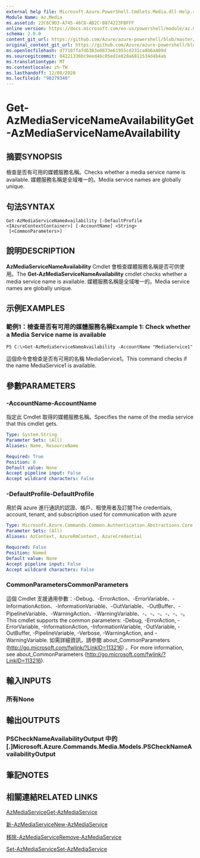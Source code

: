 ```yaml
---
external help file: Microsoft.Azure.PowerShell.Cmdlets.Media.dll-Help.xml
Module Name: Az.Media
ms.assetid: 23C6C9D3-A745-46C8-AB2C-B874223FBFFF
online version: https://docs.microsoft.com/en-us/powershell/module/az.media/get-azmediaservicenameavailability
schema: 2.0.0
content_git_url: https://github.com/Azure/azure-powershell/blob/master/src/Media/Media/help/Get-AzMediaServiceNameAvailability.md
original_content_git_url: https://github.com/Azure/azure-powershell/blob/master/src/Media/Media/help/Get-AzMediaServiceNameAvailability.md
ms.openlocfilehash: d7718ffafd6383e0873e61955cd231ca8b6a409d
ms.sourcegitcommit: 04221336bc9eed46c05ed1e828a6811534d4b4ab
ms.translationtype: MT
ms.contentlocale: zh-TW
ms.lasthandoff: 12/08/2020
ms.locfileid: "98279340"
---
```

# <span data-ttu-id="0f499-101">Get-AzMediaServiceNameAvailability</span><span class="sxs-lookup"><span data-stu-id="0f499-101">Get-AzMediaServiceNameAvailability</span></span>

## <span data-ttu-id="0f499-102">摘要</span><span class="sxs-lookup"><span data-stu-id="0f499-102">SYNOPSIS</span></span>
<span data-ttu-id="0f499-103">檢查是否有可用的媒體服務名稱。</span><span class="sxs-lookup"><span data-stu-id="0f499-103">Checks whether a media service name is available.</span></span>
<span data-ttu-id="0f499-104">媒體服務名稱是全域唯一的。</span><span class="sxs-lookup"><span data-stu-id="0f499-104">Media service names are globally unique.</span></span>

## <span data-ttu-id="0f499-105">句法</span><span class="sxs-lookup"><span data-stu-id="0f499-105">SYNTAX</span></span>

```
Get-AzMediaServiceNameAvailability [-DefaultProfile <IAzureContextContainer>] [-AccountName] <String>
 [<CommonParameters>]
```

## <span data-ttu-id="0f499-106">說明</span><span class="sxs-lookup"><span data-stu-id="0f499-106">DESCRIPTION</span></span>
<span data-ttu-id="0f499-107">**AzMediaServiceNameAvailability** Cmdlet 會檢查媒體服務名稱是否可供使用。</span><span class="sxs-lookup"><span data-stu-id="0f499-107">The **Get-AzMediaServiceNameAvailability** cmdlet checks whether a media service name is available.</span></span>
<span data-ttu-id="0f499-108">媒體服務名稱是全域唯一的。</span><span class="sxs-lookup"><span data-stu-id="0f499-108">Media service names are globally unique.</span></span>

## <span data-ttu-id="0f499-109">示例</span><span class="sxs-lookup"><span data-stu-id="0f499-109">EXAMPLES</span></span>

### <span data-ttu-id="0f499-110">範例1：檢查是否有可用的媒體服務名稱</span><span class="sxs-lookup"><span data-stu-id="0f499-110">Example 1: Check whether a Media Service name is available</span></span>
```
PS C:\>Get-AzMediaServiceNameAvailability -AccountName "MediaService1"
```

<span data-ttu-id="0f499-111">這個命令會檢查是否有可用的名稱 MediaService1。</span><span class="sxs-lookup"><span data-stu-id="0f499-111">This command checks if the name MediaService1 is available.</span></span>

## <span data-ttu-id="0f499-112">參數</span><span class="sxs-lookup"><span data-stu-id="0f499-112">PARAMETERS</span></span>

### <span data-ttu-id="0f499-113">-AccountName</span><span class="sxs-lookup"><span data-stu-id="0f499-113">-AccountName</span></span>
<span data-ttu-id="0f499-114">指定此 Cmdlet 取得的媒體服務名稱。</span><span class="sxs-lookup"><span data-stu-id="0f499-114">Specifies the name of the media service that this cmdlet gets.</span></span>

```yaml
Type: System.String
Parameter Sets: (All)
Aliases: Name, ResourceName

Required: True
Position: 0
Default value: None
Accept pipeline input: False
Accept wildcard characters: False
```

### <span data-ttu-id="0f499-115">-DefaultProfile</span><span class="sxs-lookup"><span data-stu-id="0f499-115">-DefaultProfile</span></span>
<span data-ttu-id="0f499-116">用於與 azure 進行通訊的認證、帳戶、租使用者及訂閱</span><span class="sxs-lookup"><span data-stu-id="0f499-116">The credentials, account, tenant, and subscription used for communication with azure</span></span>

```yaml
Type: Microsoft.Azure.Commands.Common.Authentication.Abstractions.Core.IAzureContextContainer
Parameter Sets: (All)
Aliases: AzContext, AzureRmContext, AzureCredential

Required: False
Position: Named
Default value: None
Accept pipeline input: False
Accept wildcard characters: False
```

### <span data-ttu-id="0f499-117">CommonParameters</span><span class="sxs-lookup"><span data-stu-id="0f499-117">CommonParameters</span></span>
<span data-ttu-id="0f499-118">這個 Cmdlet 支援通用參數：-Debug、-ErrorAction、-ErrorVariable、-InformationAction、-InformationVariable、-OutVariable、-OutBuffer、-PipelineVariable、-WarningAction、-WarningVariable、-、-、-、-、-、-。</span><span class="sxs-lookup"><span data-stu-id="0f499-118">This cmdlet supports the common parameters: -Debug, -ErrorAction, -ErrorVariable, -InformationAction, -InformationVariable, -OutVariable, -OutBuffer, -PipelineVariable, -Verbose, -WarningAction, and -WarningVariable.</span></span> <span data-ttu-id="0f499-119">如需詳細資訊，請參閱 about_CommonParameters (http://go.microsoft.com/fwlink/?LinkID=113216) 。</span><span class="sxs-lookup"><span data-stu-id="0f499-119">For more information, see about_CommonParameters (http://go.microsoft.com/fwlink/?LinkID=113216).</span></span>

## <span data-ttu-id="0f499-120">輸入</span><span class="sxs-lookup"><span data-stu-id="0f499-120">INPUTS</span></span>

### <span data-ttu-id="0f499-121">所有</span><span class="sxs-lookup"><span data-stu-id="0f499-121">None</span></span>

## <span data-ttu-id="0f499-122">輸出</span><span class="sxs-lookup"><span data-stu-id="0f499-122">OUTPUTS</span></span>

### <span data-ttu-id="0f499-123">PSCheckNameAvailabilityOutput 中的 [.]</span><span class="sxs-lookup"><span data-stu-id="0f499-123">Microsoft.Azure.Commands.Media.Models.PSCheckNameAvailabilityOutput</span></span>

## <span data-ttu-id="0f499-124">筆記</span><span class="sxs-lookup"><span data-stu-id="0f499-124">NOTES</span></span>

## <span data-ttu-id="0f499-125">相關連結</span><span class="sxs-lookup"><span data-stu-id="0f499-125">RELATED LINKS</span></span>

[<span data-ttu-id="0f499-126">AzMediaService</span><span class="sxs-lookup"><span data-stu-id="0f499-126">Get-AzMediaService</span></span>](./Get-AzMediaService.md)

[<span data-ttu-id="0f499-127">新-AzMediaService</span><span class="sxs-lookup"><span data-stu-id="0f499-127">New-AzMediaService</span></span>](./New-AzMediaService.md)

[<span data-ttu-id="0f499-128">移除-AzMediaService</span><span class="sxs-lookup"><span data-stu-id="0f499-128">Remove-AzMediaService</span></span>](./Remove-AzMediaService.md)

[<span data-ttu-id="0f499-129">Set-AzMediaService</span><span class="sxs-lookup"><span data-stu-id="0f499-129">Set-AzMediaService</span></span>](./Set-AzMediaService.md)


